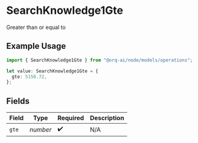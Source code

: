 # SearchKnowledge1Gte

Greater than or equal to

## Example Usage

```typescript
import { SearchKnowledge1Gte } from "@orq-ai/node/models/operations";

let value: SearchKnowledge1Gte = {
  gte: 5150.72,
};
```

## Fields

| Field              | Type               | Required           | Description        |
| ------------------ | ------------------ | ------------------ | ------------------ |
| `gte`              | *number*           | :heavy_check_mark: | N/A                |